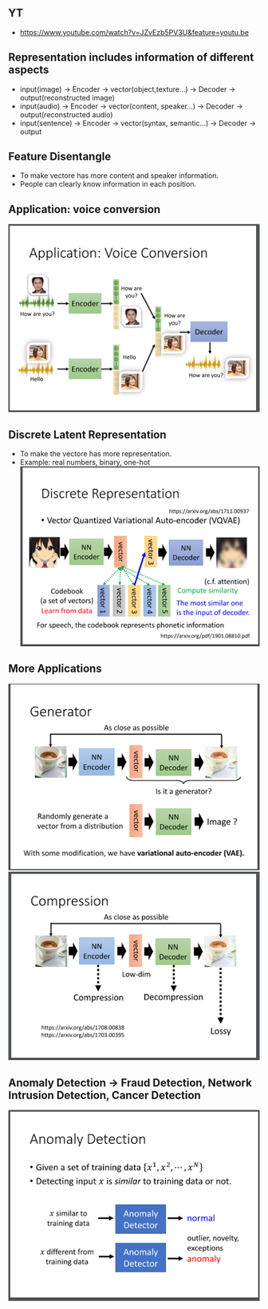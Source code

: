 ## YT  
  * https://www.youtube.com/watch?v=JZvEzb5PV3U&feature=youtu.be  

## Representation includes information of different aspects  
  * input(image) -> Encoder -> vector(object,texture...) -> Decoder -> output(reconstructed image)  
  * input(audio) -> Encoder -> vector(content, speaker...) -> Decoder -> output(reconstructed audio)  
  * input(sentence) -> Encoder -> vector(syntax, semantic...) -> Decoder -> output  

## Feature Disentangle  
  * To make vectore has more content and speaker information.  
  * People can clearly know information in each position.  

## Application: voice conversion  
![Image of Yaktocat](https://github.com/ting-chih/NTU-ML2021spring/blob/main/image/voice%20conversion.png)  

## Discrete Latent Representation  
 * To make the vectore has more representation.  
 * Example: real numbers, binary, one-hot  
![Image of Yaktocat](https://github.com/ting-chih/NTU-ML2021spring/blob/main/image/discrete%20representation.png)  

## More Applications  
![Image of Yaktocat](https://github.com/ting-chih/NTU-ML2021spring/blob/main/image/auto-encodr%20generator.png)  
![Image of Yaktocat](https://github.com/ting-chih/NTU-ML2021spring/blob/main/image/auto-encoder%20compression.png)  

## Anomaly Detection -> Fraud Detection, Network Intrusion Detection, Cancer Detection  
![Image of Yaktocat](https://github.com/ting-chih/NTU-ML2021spring/blob/main/image/auto-encoder%20anomaly%20detection.png)  
